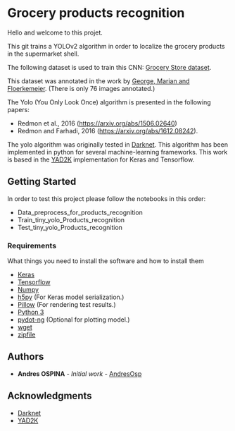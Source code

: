# Grocery products recognition

Hello and welcome to this projet. 

This git trains a YOLOv2 algorithm in order to localize the grocery products in the supermarket shell.

The following dataset is used to train this CNN:
[Grocery Store dataset](https://www.amazon.de/clouddrive/share/J3OaZMNnhBpKG28mAfs5CqTgreQxFCY8uENGaIk7H3s?_encoding=UTF8&mgh=1&ref_=cd_ph_share_link_copy).

This dataset was annotated in the work by [George, Marian and Floerkemeier](http://vision.disi.unibo.it/index.php?option=com_content&view=article&id=111&catid=78). (There is only 76 images annotated.)

The Yolo (You Only Look Once) algorithm is presented in the following papers:
* Redmon et al., 2016 (https://arxiv.org/abs/1506.02640) 
* Redmon and Farhadi, 2016 (https://arxiv.org/abs/1612.08242).

The yolo algorithm was originally tested in [Darknet]( https://pjreddie.com/darknet). This algorithm has been implemented in python for several machine-learning frameworks. This work is based in the [YAD2K]( https://github.com/allanzelener/YAD2K) implementation for Keras and Tensorflow.


## Getting Started

In order to test this project please follow the notebooks in this order:
* Data_preprocess_for_products_recognition
* Train_tiny_yolo_Products_recognition
* Test_tiny_yolo_Products_recognition

### Requirements

What things you need to install the software and how to install them

- [Keras](https://github.com/fchollet/keras)
- [Tensorflow](https://www.tensorflow.org/)
- [Numpy](http://www.numpy.org/)
- [h5py](http://www.h5py.org/) (For Keras model serialization.)
- [Pillow](https://pillow.readthedocs.io/) (For rendering test results.)
- [Python 3](https://www.python.org/)
- [pydot-ng](https://github.com/pydot/pydot-ng) (Optional for plotting model.)
- [wget](https://pypi.python.org/pypi/wget)
- [zipfile](https://pymotw.com/2/zipfile/)


## Authors

* **Andres OSPINA** - *Initial work* - [AndresOsp](https://github.com/AndresOsp/)


## Acknowledgments

- [Darknet](https://github.com/pjreddie/darknet) 
- [YAD2K](https://github.com/allanzelener/YAD2K)
